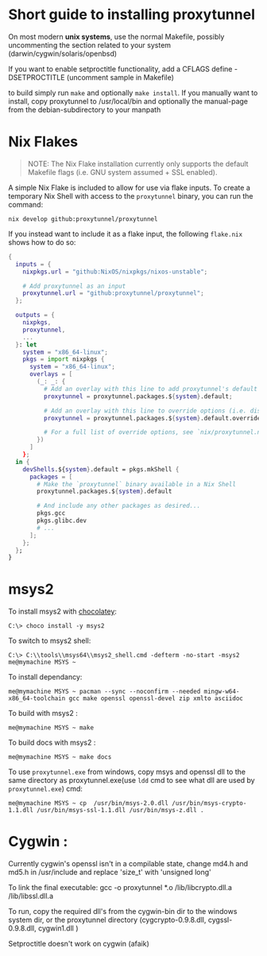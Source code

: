 # Short guide to installing proxytunnel

On most modern **unix systems**, use the normal Makefile, possibly uncommenting
the section related to your system (darwin/cygwin/solaris/openbsd)

If you want to enable setproctitle functionality, add a CFLAGS define
-DSETPROCTITLE (uncomment sample in Makefile)

to build simply run `make` and optionally `make install`.
If you manually want to install, copy proxytunnel to /usr/local/bin
and optionally the manual-page from the debian-subdirectory to your manpath

# Nix Flakes

> NOTE: The Nix Flake installation currently only supports the default Makefile flags (i.e. GNU system assumed + SSL enabled).

A simple Nix Flake is included to allow for use via flake inputs. To create a temporary Nix Shell with access to the `proxytunnel` binary, you can run the command:
```console
nix develop github:proxytunnel/proxytunnel
```
If you instead want to include it as a flake input, the following `flake.nix` shows how to do so:
```nix
{
  inputs = {
    nixpkgs.url = "github:NixOS/nixpkgs/nixos-unstable";

    # Add proxytunnel as an input
    proxytunnel.url = "github:proxytunnel/proxytunnel";
  };

  outputs = {
    nixpkgs,
    proxytunnel,
    ...
  }: let
    system = "x86_64-linux";
    pkgs = import nixpkgs {
      system = "x86_64-linux";
      overlays = [
        (_: _: {
          # Add an overlay with this line to add proxytunnel's default features to your nixpkgs
          proxytunnel = proxytunnel.packages.${system}.default;

          # Add an overlay with this line to override options (i.e. disable SSL support)
          proxytunnel = proxytunnel.packages.${system}.default.override { use-ssl = false };

          # For a full list of override options, see `nix/proxytunnel.nix`
        })
      ]
    };
  in {
    devShells.${system}.default = pkgs.mkShell {
      packages = [ 
        # Make the `proxytunnel` binary available in a Nix Shell
        proxytunnel.packages.${system}.default

        # And include any other packages as desired...
        pkgs.gcc
        pkgs.glibc.dev
        # ...
      ];
    };
  };
}
```

# msys2

To install msys2 with [chocolatey](https://chocolatey.org/install):
```
C:\> choco install -y msys2
```

To switch to msys2 shell:
```
C:\> C:\\tools\\msys64\\msys2_shell.cmd -defterm -no-start -msys2
me@mymachine MSYS ~
```

To install dependancy:
```
me@mymachine MSYS ~ pacman --sync --noconfirm --needed mingw-w64-x86_64-toolchain gcc make openssl openssl-devel zip xmlto asciidoc
```

To build with msys2 :
```
me@mymachine MSYS ~ make
```

To build docs with msys2 :
```
me@mymachine MSYS ~ make docs
```

To use `proxytunnel.exe` from windows, copy msys and openssl dll to the same directory as proxytunnel.exe(use `ldd` cmd to see what dll are used by `proxytunnel.exe`) cmd:
```
me@mymachine MSYS ~ cp  /usr/bin/msys-2.0.dll /usr/bin/msys-crypto-1.1.dll /usr/bin/msys-ssl-1.1.dll /usr/bin/msys-z.dll .
```

# Cygwin :

Currently cygwin's openssl isn't in a compilable state, change md4.h and
md5.h in /usr/include
and replace 'size_t' with 'unsigned long'

To link the final executable:
gcc -o proxytunnel *.o /lib/libcrypto.dll.a /lib/libssl.dll.a

To run, copy the required dll's from the cygwin-bin dir to the windows
system dir, or the proxytunnel directory (cygcrypto-0.9.8.dll,
cygssl-0.9.8.dll, cygwin1.dll )

Setproctitle doesn't work on cygwin (afaik)
